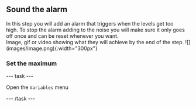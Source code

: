 ## Sound the alarm

<div style="display: flex; flex-wrap: wrap">
<div style="flex-basis: 200px; flex-grow: 1; margin-right: 15px;">
In this step you will add an alarm that triggers when the levels get too high. To stop the alarm adding to the noise you will make sure it only goes off once and can be reset whenever you want. 
</div>
<div>
Image, gif or video showing what they will achieve by the end of the step. ![](images/image.png){:width="300px"}
</div>
</div>

### Set the maximum

--- task ---

Open the <code style="background-color=#dc143c">Variables</code> menu

--- /task ---